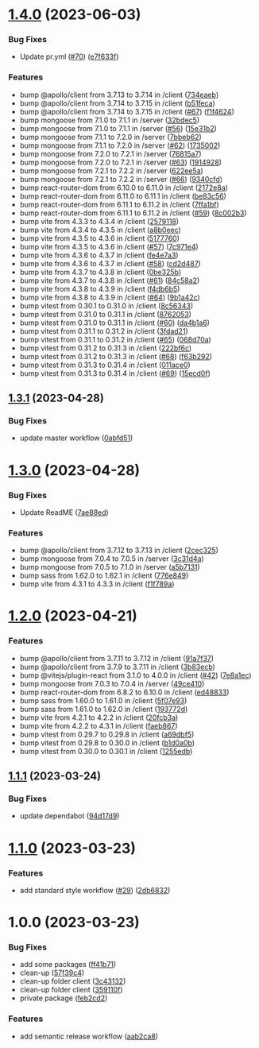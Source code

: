 # [1.4.0](https://github.com/Abdel-Monaam-Aouini/boilerplate-nodejs-graphQL-react/compare/v1.3.1...v1.4.0) (2023-06-03)


### Bug Fixes

* Update pr.yml ([#70](https://github.com/Abdel-Monaam-Aouini/boilerplate-nodejs-graphQL-react/issues/70)) ([e7f633f](https://github.com/Abdel-Monaam-Aouini/boilerplate-nodejs-graphQL-react/commit/e7f633f61adec3a2edca026f8e06979ea304c441))


### Features

* bump @apollo/client from 3.7.13 to 3.7.14 in /client ([734eaeb](https://github.com/Abdel-Monaam-Aouini/boilerplate-nodejs-graphQL-react/commit/734eaeb533f734929a4c6d1b11f5f1e105ed0f9f))
* bump @apollo/client from 3.7.14 to 3.7.15 in /client ([b51feca](https://github.com/Abdel-Monaam-Aouini/boilerplate-nodejs-graphQL-react/commit/b51fecaee45a64d00243392f97c25bdb20093d82))
* bump @apollo/client from 3.7.14 to 3.7.15 in /client ([#67](https://github.com/Abdel-Monaam-Aouini/boilerplate-nodejs-graphQL-react/issues/67)) ([f1f4624](https://github.com/Abdel-Monaam-Aouini/boilerplate-nodejs-graphQL-react/commit/f1f46244701eee6499941e5f36b0690723cd88e6))
* bump mongoose from 7.1.0 to 7.1.1 in /server ([32bdec5](https://github.com/Abdel-Monaam-Aouini/boilerplate-nodejs-graphQL-react/commit/32bdec5121023d0691516e0df079fbf263f3948f))
* bump mongoose from 7.1.0 to 7.1.1 in /server ([#56](https://github.com/Abdel-Monaam-Aouini/boilerplate-nodejs-graphQL-react/issues/56)) ([15e31b2](https://github.com/Abdel-Monaam-Aouini/boilerplate-nodejs-graphQL-react/commit/15e31b2c1d0bc704b72c7717c33d7a0b85adc600))
* bump mongoose from 7.1.1 to 7.2.0 in /server ([7bbeb62](https://github.com/Abdel-Monaam-Aouini/boilerplate-nodejs-graphQL-react/commit/7bbeb627266e963ca40f8aa2fcb70018f6e6abc9))
* bump mongoose from 7.1.1 to 7.2.0 in /server ([#62](https://github.com/Abdel-Monaam-Aouini/boilerplate-nodejs-graphQL-react/issues/62)) ([1735002](https://github.com/Abdel-Monaam-Aouini/boilerplate-nodejs-graphQL-react/commit/1735002a9e288d51314f86ccc3d0be27ea4625cf))
* bump mongoose from 7.2.0 to 7.2.1 in /server ([76815a7](https://github.com/Abdel-Monaam-Aouini/boilerplate-nodejs-graphQL-react/commit/76815a738411e6d0fce0aaacab8408f2025e63da))
* bump mongoose from 7.2.0 to 7.2.1 in /server ([#63](https://github.com/Abdel-Monaam-Aouini/boilerplate-nodejs-graphQL-react/issues/63)) ([1914928](https://github.com/Abdel-Monaam-Aouini/boilerplate-nodejs-graphQL-react/commit/1914928e470d7622fdfa64f3081e6173e1677d63))
* bump mongoose from 7.2.1 to 7.2.2 in /server ([622ee5a](https://github.com/Abdel-Monaam-Aouini/boilerplate-nodejs-graphQL-react/commit/622ee5a856e1cd9a6d6e67ad2de97b714e489894))
* bump mongoose from 7.2.1 to 7.2.2 in /server ([#66](https://github.com/Abdel-Monaam-Aouini/boilerplate-nodejs-graphQL-react/issues/66)) ([9340cfd](https://github.com/Abdel-Monaam-Aouini/boilerplate-nodejs-graphQL-react/commit/9340cfdeed9f66f3918a994730a52205cf5c09ad))
* bump react-router-dom from 6.10.0 to 6.11.0 in /client ([2172e8a](https://github.com/Abdel-Monaam-Aouini/boilerplate-nodejs-graphQL-react/commit/2172e8ab2539f86a48ca8c9ef10c866a91d41113))
* bump react-router-dom from 6.11.0 to 6.11.1 in /client ([be83c56](https://github.com/Abdel-Monaam-Aouini/boilerplate-nodejs-graphQL-react/commit/be83c56a65c9154a2f858d9d8bb174fb8a3fe7bb))
* bump react-router-dom from 6.11.1 to 6.11.2 in /client ([7ffa1bf](https://github.com/Abdel-Monaam-Aouini/boilerplate-nodejs-graphQL-react/commit/7ffa1bfc68d0aac4313aead9ae97292b3e578fc1))
* bump react-router-dom from 6.11.1 to 6.11.2 in /client ([#59](https://github.com/Abdel-Monaam-Aouini/boilerplate-nodejs-graphQL-react/issues/59)) ([8c002b3](https://github.com/Abdel-Monaam-Aouini/boilerplate-nodejs-graphQL-react/commit/8c002b302c20c900f2d20798dc47f0ea6d733a80))
* bump vite from 4.3.3 to 4.3.4 in /client ([2579118](https://github.com/Abdel-Monaam-Aouini/boilerplate-nodejs-graphQL-react/commit/2579118a311eee2010b1e7224c37369404581958))
* bump vite from 4.3.4 to 4.3.5 in /client ([a8b0eec](https://github.com/Abdel-Monaam-Aouini/boilerplate-nodejs-graphQL-react/commit/a8b0eec09d6b5c4968de8b4f2a32531780449077))
* bump vite from 4.3.5 to 4.3.6 in /client ([5177760](https://github.com/Abdel-Monaam-Aouini/boilerplate-nodejs-graphQL-react/commit/5177760c614514c702cd333924247cdaf8591c16))
* bump vite from 4.3.5 to 4.3.6 in /client ([#57](https://github.com/Abdel-Monaam-Aouini/boilerplate-nodejs-graphQL-react/issues/57)) ([7c971e4](https://github.com/Abdel-Monaam-Aouini/boilerplate-nodejs-graphQL-react/commit/7c971e4389e1989334319ea1e39fe56fbf963cca))
* bump vite from 4.3.6 to 4.3.7 in /client ([fe4e7a3](https://github.com/Abdel-Monaam-Aouini/boilerplate-nodejs-graphQL-react/commit/fe4e7a38d89f1aff1ea8831eb6879b27df8c6977))
* bump vite from 4.3.6 to 4.3.7 in /client ([#58](https://github.com/Abdel-Monaam-Aouini/boilerplate-nodejs-graphQL-react/issues/58)) ([cd2d487](https://github.com/Abdel-Monaam-Aouini/boilerplate-nodejs-graphQL-react/commit/cd2d487e7f7e45e34073b018e9ead258461a0156))
* bump vite from 4.3.7 to 4.3.8 in /client ([0be325b](https://github.com/Abdel-Monaam-Aouini/boilerplate-nodejs-graphQL-react/commit/0be325b9491a5666bec240c957583c9e51d6f2d2))
* bump vite from 4.3.7 to 4.3.8 in /client ([#61](https://github.com/Abdel-Monaam-Aouini/boilerplate-nodejs-graphQL-react/issues/61)) ([84c58a2](https://github.com/Abdel-Monaam-Aouini/boilerplate-nodejs-graphQL-react/commit/84c58a2694a216e9fc949c2f74eec18e1eb0e82e))
* bump vite from 4.3.8 to 4.3.9 in /client ([f4db6b5](https://github.com/Abdel-Monaam-Aouini/boilerplate-nodejs-graphQL-react/commit/f4db6b5f4dbb36de5475d1e3ed1a90c2c8780816))
* bump vite from 4.3.8 to 4.3.9 in /client ([#64](https://github.com/Abdel-Monaam-Aouini/boilerplate-nodejs-graphQL-react/issues/64)) ([9b1a42c](https://github.com/Abdel-Monaam-Aouini/boilerplate-nodejs-graphQL-react/commit/9b1a42cdab513001140169d37c7cdc00a5fb99b0))
* bump vitest from 0.30.1 to 0.31.0 in /client ([8c56343](https://github.com/Abdel-Monaam-Aouini/boilerplate-nodejs-graphQL-react/commit/8c563437243b10816fda6725128eb31c60e14034))
* bump vitest from 0.31.0 to 0.31.1 in /client ([8762053](https://github.com/Abdel-Monaam-Aouini/boilerplate-nodejs-graphQL-react/commit/87620536010141cfac1cd1e301328c2ad6ec508f))
* bump vitest from 0.31.0 to 0.31.1 in /client ([#60](https://github.com/Abdel-Monaam-Aouini/boilerplate-nodejs-graphQL-react/issues/60)) ([da4b1a6](https://github.com/Abdel-Monaam-Aouini/boilerplate-nodejs-graphQL-react/commit/da4b1a664ebe5963682be1a8157e171444824649))
* bump vitest from 0.31.1 to 0.31.2 in /client ([3fdad21](https://github.com/Abdel-Monaam-Aouini/boilerplate-nodejs-graphQL-react/commit/3fdad2184686feac2636d622218e9f4fc5794789))
* bump vitest from 0.31.1 to 0.31.2 in /client ([#65](https://github.com/Abdel-Monaam-Aouini/boilerplate-nodejs-graphQL-react/issues/65)) ([068d70a](https://github.com/Abdel-Monaam-Aouini/boilerplate-nodejs-graphQL-react/commit/068d70a0ae2f553a87f80a675965a1e833d0f798))
* bump vitest from 0.31.2 to 0.31.3 in /client ([222bf6c](https://github.com/Abdel-Monaam-Aouini/boilerplate-nodejs-graphQL-react/commit/222bf6c9dfea2a9d2e17096a6b892e1b6918a282))
* bump vitest from 0.31.2 to 0.31.3 in /client ([#68](https://github.com/Abdel-Monaam-Aouini/boilerplate-nodejs-graphQL-react/issues/68)) ([f63b292](https://github.com/Abdel-Monaam-Aouini/boilerplate-nodejs-graphQL-react/commit/f63b29276370f2ca68d13cde9f95a9f31d6c044e))
* bump vitest from 0.31.3 to 0.31.4 in /client ([011ace0](https://github.com/Abdel-Monaam-Aouini/boilerplate-nodejs-graphQL-react/commit/011ace0cf5ae57607ccb4609bdf094d3021f0c14))
* bump vitest from 0.31.3 to 0.31.4 in /client ([#69](https://github.com/Abdel-Monaam-Aouini/boilerplate-nodejs-graphQL-react/issues/69)) ([15ecd0f](https://github.com/Abdel-Monaam-Aouini/boilerplate-nodejs-graphQL-react/commit/15ecd0f7c3d31b05fc42321d081733e66ecf4473))

## [1.3.1](https://github.com/Abdel-Monaam-Aouini/boilerplate-nodejs-graphQL-react/compare/v1.3.0...v1.3.1) (2023-04-28)


### Bug Fixes

* update master workflow ([0abfd51](https://github.com/Abdel-Monaam-Aouini/boilerplate-nodejs-graphQL-react/commit/0abfd51e380dd779ec82795ccd95f490a7cf3c61))

# [1.3.0](https://github.com/Abdel-Monaam-Aouini/boilerplate-nodejs-graphQL-react/compare/v1.2.0...v1.3.0) (2023-04-28)


### Bug Fixes

* Update ReadME ([7ae88ed](https://github.com/Abdel-Monaam-Aouini/boilerplate-nodejs-graphQL-react/commit/7ae88ed69fcafef6978831a78113a1c4370ddeaa))


### Features

* bump @apollo/client from 3.7.12 to 3.7.13 in /client ([2cec325](https://github.com/Abdel-Monaam-Aouini/boilerplate-nodejs-graphQL-react/commit/2cec325fc4a5dfb058873807a5784ccf9ecd7218))
* bump mongoose from 7.0.4 to 7.0.5 in /server ([3c31d4a](https://github.com/Abdel-Monaam-Aouini/boilerplate-nodejs-graphQL-react/commit/3c31d4a80e0b9fdccf4c245a9cfec2e5e8b9fd28))
* bump mongoose from 7.0.5 to 7.1.0 in /server ([a5b7131](https://github.com/Abdel-Monaam-Aouini/boilerplate-nodejs-graphQL-react/commit/a5b713193bb23588945c423c01023e6073759868))
* bump sass from 1.62.0 to 1.62.1 in /client ([776e849](https://github.com/Abdel-Monaam-Aouini/boilerplate-nodejs-graphQL-react/commit/776e849ac3fb4bb164c6b3c1b72124b280c4796e))
* bump vite from 4.3.1 to 4.3.3 in /client ([f1f789a](https://github.com/Abdel-Monaam-Aouini/boilerplate-nodejs-graphQL-react/commit/f1f789a42b7adb944b528b4f66c14776932522de))

# [1.2.0](https://github.com/Abdel-Monaam-Aouini/boilerplate-nodejs-graphQL-react/compare/v1.1.1...v1.2.0) (2023-04-21)


### Features

* bump @apollo/client from 3.7.11 to 3.7.12 in /client ([91a7f37](https://github.com/Abdel-Monaam-Aouini/boilerplate-nodejs-graphQL-react/commit/91a7f371c056f8744476712b636948d25133e2ce))
* bump @apollo/client from 3.7.9 to 3.7.11 in /client ([3b83ecb](https://github.com/Abdel-Monaam-Aouini/boilerplate-nodejs-graphQL-react/commit/3b83ecb8abb52cf0337e0ab13b0fec4d7efcde8d))
* bump @vitejs/plugin-react from 3.1.0 to 4.0.0 in /client ([#42](https://github.com/Abdel-Monaam-Aouini/boilerplate-nodejs-graphQL-react/issues/42)) ([7e8a1ec](https://github.com/Abdel-Monaam-Aouini/boilerplate-nodejs-graphQL-react/commit/7e8a1ece23fbed6d249bb71ff84411c1f18de946))
* bump mongoose from 7.0.3 to 7.0.4 in /server ([49ce410](https://github.com/Abdel-Monaam-Aouini/boilerplate-nodejs-graphQL-react/commit/49ce410f127e07f25b4dce79850f7cf195a25a0c))
* bump react-router-dom from 6.8.2 to 6.10.0 in /client ([ed48833](https://github.com/Abdel-Monaam-Aouini/boilerplate-nodejs-graphQL-react/commit/ed48833c36d6605b0d37032a9e6483566897b15b))
* bump sass from 1.60.0 to 1.61.0 in /client ([5f07e93](https://github.com/Abdel-Monaam-Aouini/boilerplate-nodejs-graphQL-react/commit/5f07e93f406ec70273884a7cdc189bc6101987a1))
* bump sass from 1.61.0 to 1.62.0 in /client ([193772d](https://github.com/Abdel-Monaam-Aouini/boilerplate-nodejs-graphQL-react/commit/193772da260927ecf7a92331aac008ef6f56329d))
* bump vite from 4.2.1 to 4.2.2 in /client ([20fcb3a](https://github.com/Abdel-Monaam-Aouini/boilerplate-nodejs-graphQL-react/commit/20fcb3ad4f9a2ca8769f3fd293a18e0c3de39c42))
* bump vite from 4.2.2 to 4.3.1 in /client ([faeb867](https://github.com/Abdel-Monaam-Aouini/boilerplate-nodejs-graphQL-react/commit/faeb867284cfc9935009c57e7cd8fa6ef534439b))
* bump vitest from 0.29.7 to 0.29.8 in /client ([a69dbf5](https://github.com/Abdel-Monaam-Aouini/boilerplate-nodejs-graphQL-react/commit/a69dbf5769220fee4c8ed396ff41311b788668c5))
* bump vitest from 0.29.8 to 0.30.0 in /client ([b1d0a0b](https://github.com/Abdel-Monaam-Aouini/boilerplate-nodejs-graphQL-react/commit/b1d0a0ba35f79508f658e7775518412f37bcaf50))
* bump vitest from 0.30.0 to 0.30.1 in /client ([1255edb](https://github.com/Abdel-Monaam-Aouini/boilerplate-nodejs-graphQL-react/commit/1255edb2e62a8679018a03974ee73be4b2b1973e))

## [1.1.1](https://github.com/Abdel-Monaam-Aouini/boilerplate-nodejs-graphQL-react/compare/v1.1.0...v1.1.1) (2023-03-24)


### Bug Fixes

* update dependabot ([94d17d9](https://github.com/Abdel-Monaam-Aouini/boilerplate-nodejs-graphQL-react/commit/94d17d91be73be5028533e4244d3f288ce45599e))

# [1.1.0](https://github.com/Abdel-Monaam-Aouini/boilerplate-nodejs-graphQL-react/compare/v1.0.0...v1.1.0) (2023-03-23)


### Features

* add standard style workflow ([#29](https://github.com/Abdel-Monaam-Aouini/boilerplate-nodejs-graphQL-react/issues/29)) ([2db6832](https://github.com/Abdel-Monaam-Aouini/boilerplate-nodejs-graphQL-react/commit/2db683220453e46763a9268163e97f6f82ab6f09))

# 1.0.0 (2023-03-23)


### Bug Fixes

* add some packages ([ff41b71](https://github.com/Abdel-Monaam-Aouini/boilerplate-nodejs-graphQL-react/commit/ff41b71eb35455b2720c5e72181fb72d900b8852))
* clean-up ([57f39c4](https://github.com/Abdel-Monaam-Aouini/boilerplate-nodejs-graphQL-react/commit/57f39c4452b21c8fe17714bf6991151df1c46b53))
* clean-up folder client ([3c43132](https://github.com/Abdel-Monaam-Aouini/boilerplate-nodejs-graphQL-react/commit/3c4313245a3daea5373ebb2539d3dc1ab20910de))
* clean-up folder client ([359110f](https://github.com/Abdel-Monaam-Aouini/boilerplate-nodejs-graphQL-react/commit/359110fc88581557b68f0cd6250d9e36da4d1ae0))
* private package ([feb2cd2](https://github.com/Abdel-Monaam-Aouini/boilerplate-nodejs-graphQL-react/commit/feb2cd2ed41ae83be4eca78b0ba391151b16a9a2))


### Features

* add semantic release workflow ([aab2ca8](https://github.com/Abdel-Monaam-Aouini/boilerplate-nodejs-graphQL-react/commit/aab2ca84ee36b88a7e7e9341f7eaf5bfa806d070))
